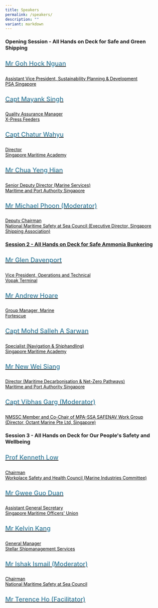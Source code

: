 ```yaml
---
title: Speakers
permalink: /speakers/
description: ""
variant: markdown
---
```

<div>
  <h3>Opening Session - All Hands on Deck for Safe and Green Shipping </h3>
</div>
<section class="bp-section font">
  <div class="bp-container is-fluid has-text-centered">
    <div class="row">
      <div class="col is-4">
        <a href="/goh-hock-nguan">
          <div class="speaker-image-wrapper">
          </div>
          <h4 class="speaker-name text-ellipsis">Mr Goh Hock Nguan</h4>
          <div class="speaker-position text-ellipsis">Assistant Vice President, Sustainability Planning &amp; Development</div>
          <div class="speaker-company text-ellipsis">PSA Singapore</div>
        </a>
      </div>
      <div class="col is-4">
        <a href="/mayank-singh">
          <div class="speaker-image-wrapper">
          </div>
          <h4 class="speaker-name text-ellipsis">Capt Mayank Singh</h4>
          <div class="speaker-position text-ellipsis">Quality Assurance Manager</div>
          <div class="speaker-company text-ellipsis">X-Press Feeders</div>
        </a>
      </div>
      <div class="col is-4">
        <a href="/chatur wahyu-drake">
          <div class="speaker-image-wrapper">
          </div>
          <h4 class="speaker-name text-ellipsis">Capt Chatur Wahyu</h4>
          <div class="speaker-position text-ellipsis">Director</div>
          <div class="speaker-company text-ellipsis">Singapore Maritime Academy</div>
        </a>
      </div>
    </div>
    <div class="row">
      <div class="col is-4">
        <a href="/chua-yeng-hian">
          <div class="speaker-image-wrapper">
          </div>
          <h4 class="speaker-name text-ellipsis">Mr Chua Yeng Hian</h4>
          <div class="speaker-position text-ellipsis">Senior Deputy Director (Marine Services) <br> </div>
          <div class="speaker-company text-ellipsis">Maritime and Port Authority Singapore</div>
        </a>
      </div>
      <div class="col is-4">
        <a href="/michael-phoon">
          <div class="speaker-image-wrapper">
          </div>
          <h4 class="speaker-name text-ellipsis">Mr Michael Phoon (Moderator)</h4>
          <div class="speaker-position text-ellipsis">Deputy Chairman</div>
          <div class="speaker-company text-ellipsis">National Maritime Safety at Sea Council (Executive Director, Singapore Shipping Association) </div>
     
  </a></div><a href="/michael-phoon">
</a></div></div></section><a href="/michael-phoon">
</a><div><a href="/michael-phoon">

<div>
	<h3>Session 2 - All Hands on Deck for Safe Ammonia Bunkering</h3> 
</div>
</a><section class="bp-section font"><a href="/michael-phoon">
	</a><div class="bp-container is-fluid has-text-centered"><a href="/michael-phoon"></a><a href="/michael-phoon">
		</a><div class="row"><a href="/michael-phoon"></a><a href="/michael-phoon">
			</a><div class="col is-4"><a href="/michael-phoon"></a><a href="/michael-phoon">
				</a><a href="/glen-davenport"> 
					<div class="speaker-image-wrapper">
					</div> 
					<h4 class="speaker-name text-ellipsis">Mr Glen Davenport</h4> 
					<div class="speaker-position text-ellipsis">Vice President, Operations and Technical</div>
					<div class="speaker-company text-ellipsis">Vopak Terminal</div> 
				</a> 
			</div> 
			<div class="col is-4"> 
				<a href="/andrew-hoare"> 
					<div class="speaker-image-wrapper">
					</div> 
					<h4 class="speaker-name text-ellipsis">Mr Andrew Hoare</h4> 
					<div class="speaker-position text-ellipsis">Group Manager, Marine</div> 
					<div class="speaker-company text-ellipsis">Fortescue</div> 
				</a> 
			</div> 
			<div class="col is-4"> 
				<a href="/mohd-salleh-a-sarwan"> 
					<div class="speaker-image-wrapper">
					</div> 
					<h4 class="speaker-name text-ellipsis">Capt Mohd Salleh A Sarwan</h4> 
					<div class="speaker-position text-ellipsis">Specialist (Navigation &amp; Shiphandling)</div> 
					<div class="speaker-company text-ellipsis">Singapore Maritime Academy</div> 
				</a> 
			</div> 
		</div> 
		<div class="row"> 
			<div class="col is-4"> 
				<a href="/new-wei-siang"> 
					<div class="speaker-image-wrapper">
					</div> 
					<h4 class="speaker-name text-ellipsis">Mr New Wei Siang</h4> 
					<div class="speaker-position text-ellipsis">Director (Maritime Decarbonisation &amp; Net-Zero Pathways)</div> 
					<div class="speaker-company text-ellipsis">Maritime and Port Authority Singapore</div> 
				</a> 
			</div> 
			<div class="col is-4"> 
				<a href="/vibhas-garg"> 
					<div class="speaker-image-wrapper">
					</div> 
					<h4 class="speaker-name text-ellipsis">Capt Vibhas Garg (Moderator)</h4> 
					<div class="speaker-position text-ellipsis">NMSSC Member and Co-Chair of MPA-SSA SAFENAV Work Group</div> 
					<div class="speaker-company text-ellipsis">(Director, Octant Marine Pte Ltd, Singapore)</div> 
				</a> 
			</div> 
		</div> 
	</div> 
	</section>
  <h3>Session 3 - All Hands on Deck for Our People's Safety and Wellbeing</h3>
<section class="bp-section font"><a href="/vibhas-garg">
  </a><div class="bp-container is-fluid has-text-centered"><a href="/vibhas-garg">
    </a><div class="row"><a href="/vibhas-garg">
      </a><div class="col is-4"><a href="/vibhas-garg">
        </a><a href="/kenneth-low">
          <div class="speaker-image-wrapper">
          </div>
          <h4 class="speaker-name text-ellipsis">Prof Kenneth Low</h4>
          <div class="speaker-position text-ellipsis">Chairman </div>
          <div class="speaker-company text-ellipsis">Workplace Safety and Health Council (Marine Industries Committee)</div>
        </a>
      </div>
      <div class="col is-4">
        <a href="/gwee-guo-duan">
          <div class="speaker-image-wrapper">
          </div>
          <h4 class="speaker-name text-ellipsis">Mr Gwee Guo Duan</h4>
          <div class="speaker-position text-ellipsis">Assistant General Secretary</div>
          <div class="speaker-company text-ellipsis">Singapore Maritime Officers' Union</div>
        </a>
      </div>
			 <div class="col is-4">
        <a href="/kelvin-kang">
          <div class="speaker-image-wrapper">
          </div>
          <h4 class="speaker-name text-ellipsis">Mr Kelvin Kang</h4>
          <div class="speaker-position text-ellipsis">General Manager</div>
          <div class="speaker-company text-ellipsis">Stellar Shipmanagement Services</div>
        </a>
      </div>
    </div>
    <div class="row">
      <div class="col is-4">
        <a href="/ishak-ismail">
          <div class="speaker-image-wrapper">
          </div>
          <h4 class="speaker-name text-ellipsis">Mr Ishak Ismail (Moderator) </h4>
          <div class="speaker-position text-ellipsis">Chairman</div>
          <div class="speaker-company text-ellipsis">National Maritime Safety at Sea Council </div>
        </a>
      </div>
      <div class="col is-4">
        <a href="/terence-ho">
          <div class="speaker-image-wrapper">
          </div>
          <h4 class="speaker-name text-ellipsis">Mr Terence Ho (Facilitator)</h4>
          <div class="speaker-position text-ellipsis"></div>
          <div class="speaker-company text-ellipsis"></div>
        </a>
      </div>
    </div>
  </div>
</section>


<style type="text/css">
  .is-left {
    text-align: left;
  }

  .bg-light {
    background-color: #fff !important;
    box-shadow: 5px 0 6px -4px rgb(195 195 195 / 80%), -5px 0 6px -4px rgb(195 195 195 / 80%);
  }

  .p-4 {
    padding: 1.5rem !important;
  }

  .speaker-role small {
    font-size: 11px;
    text-transform: capitalize;
  }

  .speaker-name {
    font-size: 1.25rem;
  }

  .text-ellipsis {
    /* white-space: nowrap; */
    color: #000;
    overflow: hidden;
    text-overflow: ellipsis;
  }

  .font {
    font-size: 14px;
  }

  h4 {
    font-weight: 500;
    color: #337B9A !important;
  }

  .content a {
    text-decoration: none;
  }
</style></div>